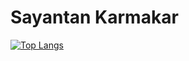 # Sayantan Karmakar

[![Top Langs](https://github-readme-stats.vercel.app/api/top-langs/?username=sayantank&hide=jupyter&layout=compact)](https://github.com/anuraghazra/github-readme-stats)
